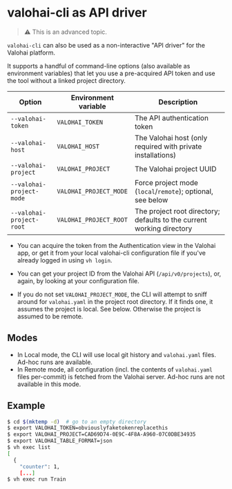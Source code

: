 # valohai-cli as API driver

> :warning: This is an advanced topic.

`valohai-cli` can also be used as a non-interactive "API driver" for the Valohai platform.

It supports a handful of command-line options (also available as environment variables)
that let you use a pre-acquired API token and use the tool without a linked project directory.

| Option | Environment variable | Description |
|--------|----------------------|-------------|
| `--valohai-token` | `VALOHAI_TOKEN` | The API authentication token |
| `--valohai-host` | `VALOHAI_HOST` | The Valohai host (only required with private installations) |
| `--valohai-project` | `VALOHAI_PROJECT` | The Valohai project UUID |
| `--valohai-project-mode` | `VALOHAI_PROJECT_MODE` | Force project mode (`local`/`remote`); optional, see below |
| `--valohai-project-root` | `VALOHAI_PROJECT_ROOT` | The project root directory; defaults to the current working directory |

* You can acquire the token from the Authentication view in the Valohai app, or get it from your local
  valohai-cli configuration file if you've already logged in using `vh login`.

* You can get your project ID from the Valohai API (`/api/v0/projects`), or, again, by looking at your
  configuration file.
  
* If you do not set `VALOHAI_PROJECT_MODE`, the CLI will attempt to sniff around for `valohai.yaml`
  in the project root directory.  If it finds one, it assumes the project is local. See below.
  Otherwise the project is assumed to be remote.
  
  
Modes
-----

* In Local mode, the CLI will use local git history and `valohai.yaml` files. Ad-hoc runs are available.
* In Remote mode, all configuration (incl. the contents of `valohai.yaml` files per-commit) 
  is fetched from the Valohai server. Ad-hoc runs are not available in this mode.
  
Example
-------

```bash
$ cd $(mktemp -d)  # go to an empty directory
$ export VALOHAI_TOKEN=obviouslyfaketokenreplacethis
$ export VALOHAI_PROJECT=CAD69D74-0E9C-4F8A-A960-07C0DBE34935
$ export VALOHAI_TABLE_FORMAT=json
$ vh exec list
[
  {
    "counter": 1,
    [...]
$ vh exec run Train
```
  
